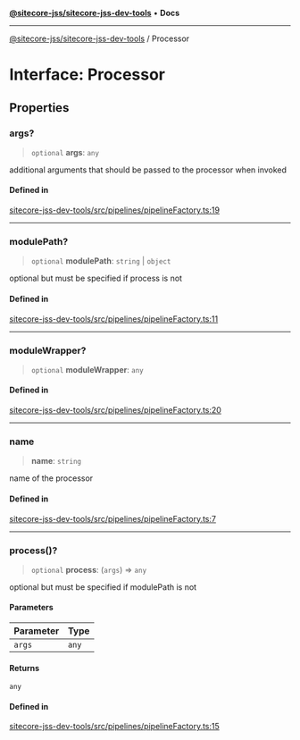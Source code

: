 [**@sitecore-jss/sitecore-jss-dev-tools**](../README.md) • **Docs**

***

[@sitecore-jss/sitecore-jss-dev-tools](../README.md) / Processor

# Interface: Processor

## Properties

### args?

> `optional` **args**: `any`

additional arguments that should be passed to the processor when invoked

#### Defined in

[sitecore-jss-dev-tools/src/pipelines/pipelineFactory.ts:19](https://github.com/Sitecore/jss/blob/79b72df335ab50517e6c3357c25dd7db1965274d/packages/sitecore-jss-dev-tools/src/pipelines/pipelineFactory.ts#L19)

***

### modulePath?

> `optional` **modulePath**: `string` \| `object`

optional but must be specified if process is not

#### Defined in

[sitecore-jss-dev-tools/src/pipelines/pipelineFactory.ts:11](https://github.com/Sitecore/jss/blob/79b72df335ab50517e6c3357c25dd7db1965274d/packages/sitecore-jss-dev-tools/src/pipelines/pipelineFactory.ts#L11)

***

### moduleWrapper?

> `optional` **moduleWrapper**: `any`

#### Defined in

[sitecore-jss-dev-tools/src/pipelines/pipelineFactory.ts:20](https://github.com/Sitecore/jss/blob/79b72df335ab50517e6c3357c25dd7db1965274d/packages/sitecore-jss-dev-tools/src/pipelines/pipelineFactory.ts#L20)

***

### name

> **name**: `string`

name of the processor

#### Defined in

[sitecore-jss-dev-tools/src/pipelines/pipelineFactory.ts:7](https://github.com/Sitecore/jss/blob/79b72df335ab50517e6c3357c25dd7db1965274d/packages/sitecore-jss-dev-tools/src/pipelines/pipelineFactory.ts#L7)

***

### process()?

> `optional` **process**: (`args`) => `any`

optional but must be specified if modulePath is not

#### Parameters

| Parameter | Type |
| ------ | ------ |
| `args` | `any` |

#### Returns

`any`

#### Defined in

[sitecore-jss-dev-tools/src/pipelines/pipelineFactory.ts:15](https://github.com/Sitecore/jss/blob/79b72df335ab50517e6c3357c25dd7db1965274d/packages/sitecore-jss-dev-tools/src/pipelines/pipelineFactory.ts#L15)
